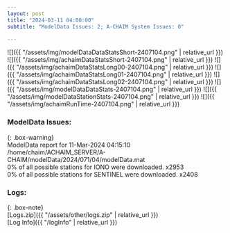 ```yaml
---
layout: post
title: "2024-03-11 04:00:00"
subtitle: "ModelData Issues: 2; A-CHAIM System Issues: 0"

---
```


![]({{ "/assets/img/modelDataDataStatsShort-2407104.png" | relative_url }})
![]({{ "/assets/img/achaimDataStatsShort-2407104.png" | relative_url }})
![]({{ "/assets/img/achaimDataStatsLong00-2407104.png" | relative_url }})
![]({{ "/assets/img/achaimDataStatsLong01-2407104.png" | relative_url }})
![]({{ "/assets/img/achaimDataStatsLong02-2407104.png" | relative_url }})
![]({{ "/assets/img/modelDataDataStats-2407104.png" | relative_url }})
![]({{ "/assets/img/modelDataStationStats-2407104.png" | relative_url }})
![]({{ "/assets/img/achaimRunTime-2407104.png" | relative_url }})


### ModelData Issues:  
  
{: .box-warning}  
 ModelData report for 11-Mar-2024 04:15:10   
 /home/chaim/ACHAIM_SERVER/A-CHAIM/modelData/2024/071/04/modelData.mat   
 0% of all possible stations for IONO were downloaded. x2953   
 0% of all possible stations for SENTINEL were downloaded. x2408   
  


### Logs:  
  
{: .box-note}  
[Logs.zip]({{ "/assets/other/logs.zip" | relative_url }})  
[Log Info]({{ "/logInfo" | relative_url }})  

